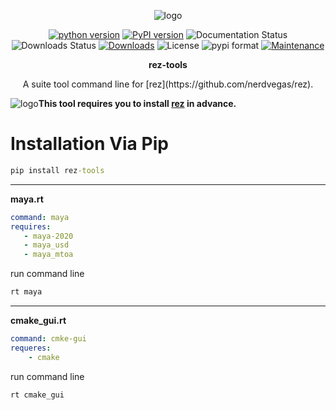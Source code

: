 <p align="center">
<img src="https://i.imgur.com/oCFdRfj.png" alt="logo"></a>
</p>

<p align="center">
<a href="https://img.shields.io/pypi/pyversions/rez-tools">
<img src="https://img.shields.io/pypi/pyversions/rez-tools" alt="python version"></a>
<a href="https://badge.fury.io/py/rez-tools">
<img src="https://img.shields.io/pypi/v/rez-tools?color=green" alt="PyPI version"></a>
<img src="https://readthedocs.org/projects/rez-tools/badge/?version=master" alt="Documentation Status"></a>
<img src="https://img.shields.io/pypi/dw/rez-tools" alt="Downloads Status"></a>
<a href="https://pepy.tech/badge/rez-tools">
<img src="https://pepy.tech/badge/rez-tools" alt="Downloads"></a>
<img src="https://img.shields.io/pypi/l/rez-tools" alt="License"></a>
<img src="https://img.shields.io/pypi/format/rez-tools" alt="pypi format"></a>
<a href="https://github.com/loonghao/rez-tools/graphs/commit-activity">
<img src="https://img.shields.io/badge/Maintained%3F-yes-green.svg" alt="Maintenance"></a>

</p>

<p align="center">
<strong><b>rez-tools</b></strong>
</p>




<p align="center"> A suite tool command line for [rez](https://github.com/nerdvegas/rez). </p>

<img src="https://i.imgur.com/lW6AA4p.jpg" alt="logo"></a>**This tool requires you to install [rez](https://github.com/nerdvegas/rez/wiki/Installation) in advance.**


# Installation Via Pip
```cmd
pip install rez-tools
```

---------------------------------------------
**maya.rt**
```yaml
command: maya
requires:
   - maya-2020
   - maya_usd
   - maya_mtoa
```
run command line
```cmd
rt maya
```
-----------------------------------------------

**cmake_gui.rt**

```yaml
command: cmke-gui
requeres:
    - cmake
```
run command line
```cmd
rt cmake_gui
```
